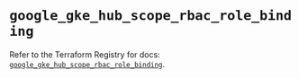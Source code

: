 # `google_gke_hub_scope_rbac_role_binding`

Refer to the Terraform Registry for docs: [`google_gke_hub_scope_rbac_role_binding`](https://registry.terraform.io/providers/hashicorp/google-beta/5.39.0/docs/resources/google_gke_hub_scope_rbac_role_binding).
